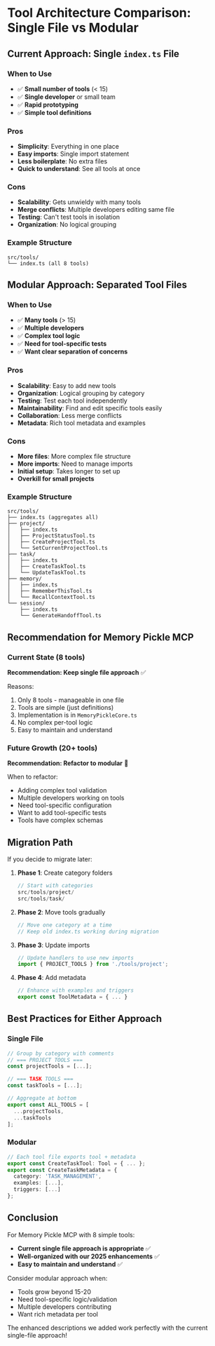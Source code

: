 # Tool Architecture Comparison: Single File vs Modular

## Current Approach: Single `index.ts` File

### When to Use
- ✅ **Small number of tools** (< 15)
- ✅ **Single developer** or small team
- ✅ **Rapid prototyping**
- ✅ **Simple tool definitions**

### Pros
- **Simplicity**: Everything in one place
- **Easy imports**: Single import statement
- **Less boilerplate**: No extra files
- **Quick to understand**: See all tools at once

### Cons
- **Scalability**: Gets unwieldy with many tools
- **Merge conflicts**: Multiple developers editing same file
- **Testing**: Can't test tools in isolation
- **Organization**: No logical grouping

### Example Structure
```
src/tools/
└── index.ts (all 8 tools)
```

## Modular Approach: Separated Tool Files

### When to Use
- ✅ **Many tools** (> 15)
- ✅ **Multiple developers**
- ✅ **Complex tool logic**
- ✅ **Need for tool-specific tests**
- ✅ **Want clear separation of concerns**

### Pros
- **Scalability**: Easy to add new tools
- **Organization**: Logical grouping by category
- **Testing**: Test each tool independently
- **Maintainability**: Find and edit specific tools easily
- **Collaboration**: Less merge conflicts
- **Metadata**: Rich tool metadata and examples

### Cons
- **More files**: More complex file structure
- **More imports**: Need to manage imports
- **Initial setup**: Takes longer to set up
- **Overkill for small projects**

### Example Structure
```
src/tools/
├── index.ts (aggregates all)
├── project/
│   ├── index.ts
│   ├── ProjectStatusTool.ts
│   ├── CreateProjectTool.ts
│   └── SetCurrentProjectTool.ts
├── task/
│   ├── index.ts
│   ├── CreateTaskTool.ts
│   └── UpdateTaskTool.ts
├── memory/
│   ├── index.ts
│   ├── RememberThisTool.ts
│   └── RecallContextTool.ts
└── session/
    ├── index.ts
    └── GenerateHandoffTool.ts
```

## Recommendation for Memory Pickle MCP

### Current State (8 tools)
**Recommendation: Keep single file approach** ✅

Reasons:
1. Only 8 tools - manageable in one file
2. Tools are simple (just definitions)
3. Implementation is in `MemoryPickleCore.ts`
4. No complex per-tool logic
5. Easy to maintain and understand

### Future Growth (20+ tools)
**Recommendation: Refactor to modular** 🔄

When to refactor:
- Adding complex tool validation
- Multiple developers working on tools
- Need tool-specific configuration
- Want to add tool-specific tests
- Tools have complex schemas

## Migration Path

If you decide to migrate later:

1. **Phase 1**: Create category folders
   ```typescript
   // Start with categories
   src/tools/project/
   src/tools/task/
   ```

2. **Phase 2**: Move tools gradually
   ```typescript
   // Move one category at a time
   // Keep old index.ts working during migration
   ```

3. **Phase 3**: Update imports
   ```typescript
   // Update handlers to use new imports
   import { PROJECT_TOOLS } from './tools/project';
   ```

4. **Phase 4**: Add metadata
   ```typescript
   // Enhance with examples and triggers
   export const ToolMetadata = { ... }
   ```

## Best Practices for Either Approach

### Single File
```typescript
// Group by category with comments
// === PROJECT TOOLS ===
const projectTools = [...];

// === TASK TOOLS ===
const taskTools = [...];

// Aggregate at bottom
export const ALL_TOOLS = [
  ...projectTools,
  ...taskTools
];
```

### Modular
```typescript
// Each tool file exports tool + metadata
export const CreateTaskTool: Tool = { ... };
export const CreateTaskMetadata = {
  category: 'TASK_MANAGEMENT',
  examples: [...],
  triggers: [...]
};
```

## Conclusion

For Memory Pickle MCP with 8 simple tools:
- **Current single file approach is appropriate** ✅
- **Well-organized with our 2025 enhancements** ✅
- **Easy to maintain and understand** ✅

Consider modular approach when:
- Tools grow beyond 15-20
- Need tool-specific logic/validation
- Multiple developers contributing
- Want rich metadata per tool

The enhanced descriptions we added work perfectly with the current single-file approach!